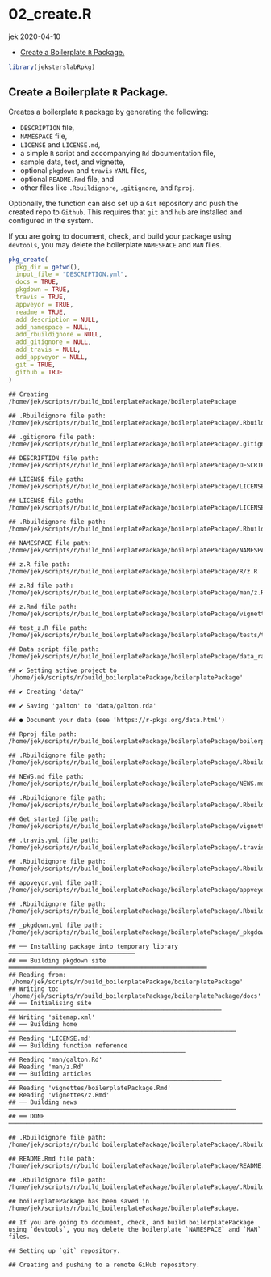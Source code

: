 02\_create.R
================
jek
2020-04-10

  - [Create a Boilerplate `R`
    Package.](#create-a-boilerplate-r-package.)

``` r
library(jeksterslabRpkg)
```

## Create a Boilerplate `R` Package.

Creates a boilerplate `R` package by generating the following:

  - `DESCRIPTION` file,
  - `NAMESPACE` file,
  - `LICENSE` and `LICENSE.md`,
  - a simple `R` script and accompanying `Rd` documentation file,
  - sample data, test, and vignette,
  - optional `pkgdown` and `travis` `YAML` files,
  - optional `README.Rmd` file, and
  - other files like `.Rbuildignore`, `.gitignore`, and `Rproj`.

Optionally, the function can also set up a `Git` repository and push the
created repo to `Github`. This requires that `git` and `hub` are
installed and configured in the system.

If you are going to document, check, and build your package using
`devtools`, you may delete the boilerplate `NAMESPACE` and `MAN` files.

``` r
pkg_create(
  pkg_dir = getwd(),
  input_file = "DESCRIPTION.yml",
  docs = TRUE,
  pkgdown = TRUE,
  travis = TRUE,
  appveyor = TRUE,
  readme = TRUE,
  add_description = NULL,
  add_namespace = NULL,
  add_rbuildignore = NULL,
  add_gitignore = NULL,
  add_travis = NULL,
  add_appveyor = NULL,
  git = TRUE,
  github = TRUE
)
```

    ## Creating /home/jek/scripts/r/build_boilerplatePackage/boilerplatePackage

    ## .Rbuildignore file path: /home/jek/scripts/r/build_boilerplatePackage/boilerplatePackage/.Rbuildignore

    ## .gitignore file path: /home/jek/scripts/r/build_boilerplatePackage/boilerplatePackage/.gitignore

    ## DESCRIPTION file path: /home/jek/scripts/r/build_boilerplatePackage/boilerplatePackage/DESCRIPTION

    ## LICENSE file path: /home/jek/scripts/r/build_boilerplatePackage/boilerplatePackage/LICENSE

    ## LICENSE file path: /home/jek/scripts/r/build_boilerplatePackage/boilerplatePackage/LICENSE.md

    ## .Rbuildignore file path: /home/jek/scripts/r/build_boilerplatePackage/boilerplatePackage/.Rbuildignore

    ## NAMESPACE file path: /home/jek/scripts/r/build_boilerplatePackage/boilerplatePackage/NAMESPACE

    ## z.R file path: /home/jek/scripts/r/build_boilerplatePackage/boilerplatePackage/R/z.R

    ## z.Rd file path: /home/jek/scripts/r/build_boilerplatePackage/boilerplatePackage/man/z.Rd

    ## z.Rmd file path: /home/jek/scripts/r/build_boilerplatePackage/boilerplatePackage/vignettes/z.Rmd

    ## test_z.R file path: /home/jek/scripts/r/build_boilerplatePackage/boilerplatePackage/tests/testthat/test_z.R

    ## Data script file path: /home/jek/scripts/r/build_boilerplatePackage/boilerplatePackage/data_raw/data_raw_galton.R

    ## ✔ Setting active project to '/home/jek/scripts/r/build_boilerplatePackage/boilerplatePackage'

    ## ✔ Creating 'data/'

    ## ✔ Saving 'galton' to 'data/galton.rda'

    ## ● Document your data (see 'https://r-pkgs.org/data.html')

    ## Rproj file path: /home/jek/scripts/r/build_boilerplatePackage/boilerplatePackage/boilerplatePackage.Rproj

    ## .Rbuildignore file path: /home/jek/scripts/r/build_boilerplatePackage/boilerplatePackage/.Rbuildignore

    ## NEWS.md file path: /home/jek/scripts/r/build_boilerplatePackage/boilerplatePackage/NEWS.md

    ## .Rbuildignore file path: /home/jek/scripts/r/build_boilerplatePackage/boilerplatePackage/.Rbuildignore

    ## Get started file path: /home/jek/scripts/r/build_boilerplatePackage/boilerplatePackage/vignettes/boilerplatePackage.Rmd

    ## .travis.yml file path: /home/jek/scripts/r/build_boilerplatePackage/boilerplatePackage/.travis.yml

    ## .Rbuildignore file path: /home/jek/scripts/r/build_boilerplatePackage/boilerplatePackage/.Rbuildignore

    ## appveyor.yml file path: /home/jek/scripts/r/build_boilerplatePackage/boilerplatePackage/appveyor.yml

    ## .Rbuildignore file path: /home/jek/scripts/r/build_boilerplatePackage/boilerplatePackage/.Rbuildignore

    ## _pkgdown.yml file path: /home/jek/scripts/r/build_boilerplatePackage/boilerplatePackage/_pkgdown.yml

    ## ── Installing package into temporary library ───────────────────────────────────
    ## ══ Building pkgdown site ═══════════════════════════════════════════════════════
    ## Reading from: '/home/jek/scripts/r/build_boilerplatePackage/boilerplatePackage'
    ## Writing to:   '/home/jek/scripts/r/build_boilerplatePackage/boilerplatePackage/docs'
    ## ── Initialising site ───────────────────────────────────────────────────────────
    ## Writing 'sitemap.xml'
    ## ── Building home ───────────────────────────────────────────────────────────────
    ## Reading 'LICENSE.md'
    ## ── Building function reference ─────────────────────────────────────────────────
    ## Reading 'man/galton.Rd'
    ## Reading 'man/z.Rd'
    ## ── Building articles ───────────────────────────────────────────────────────────
    ## Reading 'vignettes/boilerplatePackage.Rmd'
    ## Reading 'vignettes/z.Rmd'
    ## ── Building news ───────────────────────────────────────────────────────────────
    ## ══ DONE ════════════════════════════════════════════════════════════════════════

    ## .Rbuildignore file path: /home/jek/scripts/r/build_boilerplatePackage/boilerplatePackage/.Rbuildignore

    ## README.Rmd file path: /home/jek/scripts/r/build_boilerplatePackage/boilerplatePackage/README.Rmd

    ## .Rbuildignore file path: /home/jek/scripts/r/build_boilerplatePackage/boilerplatePackage/.Rbuildignore

    ## boilerplatePackage has been saved in /home/jek/scripts/r/build_boilerplatePackage/boilerplatePackage.

    ## If you are going to document, check, and build boilerplatePackage using `devtools`, you may delete the boilerplate `NAMESPACE` and `MAN` files.

    ## Setting up `git` repository.

    ## Creating and pushing to a remote GiHub repository.
